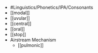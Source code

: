 - #Linguistics/Phonetics/IPA/Consonants
- [[modal]]
- [[uvular]]
- [[central]]
- [[oral]]
- [[stop]]
- Airstream Mechanism
	- [[pulmonic]]